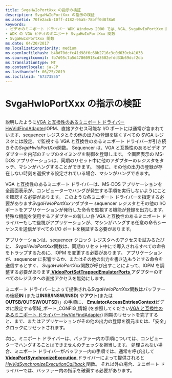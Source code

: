 ```yaml
---
title: SvgaHwIoPortXxx の指示の検証
description: SvgaHwIoPortXxx の指示の検証
ms.assetid: 70fe2acb-10ff-4182-96a5-78bff0d8f8a0
keywords:
- ビデオのミニポート ドライバー WDK Windows 2000 では、VGA、SvgaHwIoPortXxx 関数
- WDK の VGA ビデオのミニポート SvgaHwIoPortXxx 関数
- SvgaHwIoPortXxx 関数
ms.date: 04/20/2017
ms.localizationpriority: medium
ms.openlocfilehash: b48d70dcfc41d98f6c68b2716c3c0d639cb41033
ms.sourcegitcommit: fb7d95c7a5d47860918cd3602efdd33b69dcf2da
ms.translationtype: MT
ms.contentlocale: ja-JP
ms.lasthandoff: 06/25/2019
ms.locfileid: "67373555"
---
```

# <a name="validating-instructions-in-svgahwioportxxx"></a>SvgaHwIoPortXxx の指示の検証


## <span id="ddk_validating_instructions_in_svgahwioportxxx_gg"></span><span id="DDK_VALIDATING_INSTRUCTIONS_IN_SVGAHWIOPORTXXX_GG"></span>


説明したように[VGA と互換性のあるミニポート ドライバー HwVidFindAdapter](vga-compatible-miniport-driver-s-hwvidfindadapter.md)IOPM、直接アクセス可能な I/O ポートには通常が含まれています、sequencer レジスタとその他の出力の登録を除くすべての SVGA レジスタには設定、で監視する VGA と互換性のあるミニポート ドライバーが引き続きその*SvgaHwIoPortXxx*関数。 Sequencer は、VGA と互換性のあるビデオ アダプターを内部のチップのタイミングを制御を登録します。 全画面表示の MS-DOS アプリケーションは、同期のリセット中に他のアダプターのレジスタをタッチ、マシンがハングすることができます。 同様に、その他の出力の登録が存在しない時刻を選択する設定されている場合、マシンがハングできます。

VGA と互換性のあるミニポート ドライバーは、MS-DOS アプリケーションを全画面表示が、コンピューターでハングが発生する手順を実行しないようにことを確認する必要があります。 このような各ミニポート ドライバーを指定する必要があります*SvgaHwIoPortXxx*アダプター sequencer レジスタとその他の I/O ポートをアプリケーションが発行した命令を監視する機能が登録を出力します。 特殊な機能を使用するアダプターの新しい各 VGA と互換性のあるミニポート ドライバーもして監視がアプリケーションが、マシンがハングする任意の命令シーケンスを送信がすべての I/O ポートを検証する必要があります。

アプリケーションは、sequencer クロック レジスタへのアクセスを試みるたびに、 *SvgaHwIoPortXxx*関数は、同期のリセット中にで導入されるすべての命令をトラップするために、IOPM を変更する必要があります。 アプリケーションが、sequencer に影響するか、またはその他の出力を書き込もうとする命令を送信するとすぐ、 *SvgaHwIoPortXxx*関数が呼び出すことによって、IOPM を調整する必要があります[ **VideoPortSetTrappedEmulatorPorts** ](https://docs.microsoft.com/windows-hardware/drivers/ddi/content/video/nf-video-videoportsettrappedemulatorports)アダプターのすべてのレジスタへの直接アクセスを無効にします。

ミニポート ドライバーによって提供される*SvgaHwIoPortXxx*関数はバッファーの後続**IN** (または**INSB/INSW/INSD**) や**アウト**(または**OUTSB/OUTSW/OUTSD**)」の手順に、 **EmulatorAccessEntriesContext**ビデオに設定する領域\_ポート\_CONFIG\_情報 (を参照してください[VGA と互換性のあるミニポート ドライバー HwVidFindAdapter](vga-compatible-miniport-driver-s-hwvidfindadapter.md)) 同期のリセットを完了すると、まで、またはアプリケーションがその他の出力の登録を復元または、「安全」クロックにリセットされます。

次に、ミニポート ドライバーは、バッファー内の手順については、コンピューターでハングすることはできませんのチェックを担当します。 処理されない場合、ミニポート ドライバーがバッファー内の手順では、通常を呼び出して[ **VideoPortSynchronizeExecution** ](https://docs.microsoft.com/windows-hardware/drivers/ddi/content/video/nf-video-videoportsynchronizeexecution)ドライバーによって提供されると[ *HwVidSynchronizeExecutionCallback* ](https://docs.microsoft.com/windows-hardware/drivers/ddi/content/video/nc-video-pminiport_synchronize_routine)関数。 それ以外の場合、ミニポート ドライバーでは、バッファー内の指示を破棄する必要があります。

 

 





